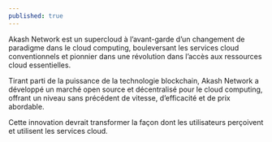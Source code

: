 ```yaml
---
published: true
---
```

Akash Network est un supercloud à l’avant-garde d’un changement de paradigme dans le cloud computing, bouleversant les services cloud conventionnels et pionnier dans une révolution dans l’accès aux ressources cloud essentielles.

Tirant parti de la puissance de la technologie blockchain, Akash Network a développé un marché open source et décentralisé pour le cloud computing, offrant un niveau sans précédent de vitesse, d’efficacité et de prix abordable.

Cette innovation devrait transformer la façon dont les utilisateurs perçoivent et utilisent les services cloud.

